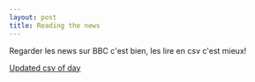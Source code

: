 ```yaml
---
layout: post
title: Reading the news
---
```


Regarder les news sur BBC c'est bien, les lire en csv c'est mieux!

[Updated csv of day](https://github.com/GISupportICRC/python_scrapping/blob/master/bbc_world.csv)
